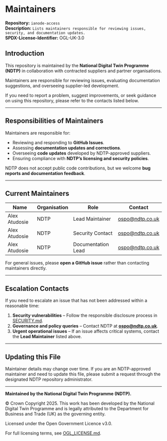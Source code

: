 # Maintainers  

**Repository:** `ianode-access`  
**Description:** `Lists maintainers responsible for reviewing issues, security, and documentation updates.`  
**SPDX-License-Identifier:** OGL-UK-3.0

## Introduction

This repository is maintained by the **National Digital Twin Programme (NDTP)** in collaboration with contracted suppliers and partner 
organisations.  

Maintainers are responsible for reviewing issues, evaluating documentation suggestions, and overseeing supplier-led development.  

If you need to report a problem, suggest improvements, or seek guidance on using this repository, please refer to the contacts listed below.  

---

## Responsibilities of Maintainers  

Maintainers are responsible for:  

- Reviewing and responding to **GitHub Issues**.  
- Assessing **documentation updates and corrections**.  
- Overseeing **code updates** developed by NDTP-approved suppliers.  
- Ensuring compliance with **NDTP’s licensing and security policies**.  

NDTP does not accept public code contributions, but we welcome **bug reports and documentation feedback**.  

---

## Current Maintainers  

| Name | Organisation | Role | Contact |
|------|-------------|------|---------|
| Alex Atudosie | NDTP | Lead Maintainer | ospo@ndtp.co.uk |
| Alex Atudosie | NDTP | Security Contact | ospo@ndtp.co.uk |
| Alex Atudosie | NDTP | Documentation Lead | ospo@ndtp.co.uk |

For general issues, please **open a GitHub issue** rather than contacting maintainers directly.  

---

## Escalation Contacts  

If you need to escalate an issue that has not been addressed within a reasonable time:  

1. **Security vulnerabilities** – Follow the responsible disclosure process in [SECURITY.md](SECURITY.md).  
2. **Governance and policy queries** – Contact NDTP at **ospo@ndtp.co.uk**.  
3. **Urgent operational issues** – If an issue affects critical systems, contact the **Lead Maintainer** listed above.  

---

## Updating this File  

Maintainer details may change over time. If you are an NDTP-approved maintainer and need to update this file, please submit a request 
through the designated NDTP repository administrator.  

---

**Maintained by the National Digital Twin Programme (NDTP).**  

© Crown Copyright 2025. This work has been developed by the National Digital Twin Programme and is legally attributed to the Department for Business and Trade (UK) as the governing entity.  

Licensed under the Open Government Licence v3.0.  

For full licensing terms, see [OGL_LICENSE.md](OGL_LICENSE.md).  
